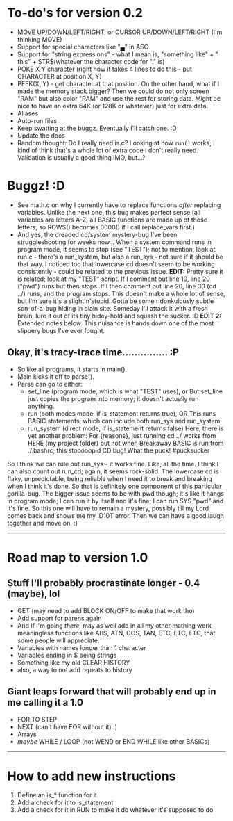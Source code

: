 # To-do's for version 0.2

* MOVE UP/DOWN/LEFT/RIGHT, or CURSOR UP/DOWN/LEFT/RIGHT (I'm thinking MOVE)
* Support for special characters like "▄" in ASC
* Support for "string expressions" - what I mean is, "something like" + " this" + STR$(whatever the character code for "." is)
* POKE X Y character (right now it takes 4 lines to do this - put CHARACTER at position X, Y)
* PEEK(X, Y) - get character at that position.  On the other hand, what if I made the memory stack bigger?  Then we could do not only screen "RAM" but also color "RAM" and use the rest for storing data.  Might be nice to have an extra 64K (or 128K or whatever) just for extra data.
* Aliases
* Auto-run files
* Keep swatting at the buggz.  Eventually I'll catch one. :D
* Update the docs
* Random thought: Do I really need is.c?  Looking at how `run()` works, I kind of think that's a whole lot of extra code I don't really need.  Validation is usually a good thing IMO, but...?

# Buggz! :D

* See math.c on why I currently have to replace functions _after_ replacing variables.  Unlike the next one, this bug makes perfect sense (all variables are letters A-Z, all BASIC functions are made up of those letters, so ROWS() becomes 0000() if I call replace_vars first.)
* And yes, the dreaded cd/system mystery-bug I've been struggleshooting for weeks now... When a system command runs in program mode, it seems to stop (see "TEST"); not to mention, look at run.c - there's a run_system, but also a run_sys - not sure if it should be that way.  I noticed too that lowercase cd doesn't seem to be working consistently - could be related to the previous issue.
	**EDIT:** Pretty sure it is related; look at my "TEST" script.  If I comment out line 10, line 20 ("pwd") runs but then stops.  If I then comment out line 20, line 30 (cd ../) runs, and the program stops.  This doesn't make a whole lot of sense, but I'm sure it's a slight'n'stupid.  Gotta be some ridonkulously subtle son-of-a-bug hiding in plain site.  Someday I'll attack it with a fresh brain, lure it out of its tiny hidey-hold and squash the sucker. :D
	**EDIT 2:** Extended notes below.  This nuisance is hands down one of the most slippery bugs I've ever fought.

## Okay, it's tracy-trace time............... :P

* So like all programs, it starts in main().
* Main kicks it off to parse().
* Parse can go to either:
	- set_line (program mode, which is what "TEST" uses), or
		But set_line just copies the program into memory; it doesn't actually run anything.
	- run (both modes mode, if is_statement returns true), OR
		This runs BASIC statements, which can include both run_sys and run_system.
	- run_system (direct mode, if is_statement returns false)
		Here, there is yet another problem: For {reasons}, just running cd ../ works from HERE (my project folder) but not when Breakaway BASIC is run from ./.bashrc; this stooooopid CD bug!  What the puck!  #pucksucker

So I think we can rule out run_sys - it works fine.  Like, all the time.
I think I can also count out run_cd; again, it seems rock-solid.
The lowercase cd is flaky, unpredictable, being reliable when I need it to break and breaking when I think it's done.  So that is definitely one component of this particular gorilla-bug.
The bigger issue seems to be with pwd though; it's like it hangs in program mode; I can run it by itself and it's fine; I can run SYS "pwd" and it's fine.  So this one will have to remain a mystery, possibly till my Lord comes back and shows me my ID10T error.  Then we can have a good laugh together and move on. :)






-----------------------------------------------------------------------------------------------------------------------

# Road map to version 1.0

## Stuff I'll probably procrastinate longer - 0.4 (maybe), lol

* GET (may need to add BLOCK ON/OFF to make that work tho)
* Add support for parens again
* And if I'm going _there_, may as well add in all my other mathing work - meaningless functions like ABS, ATN, COS, TAN, ETC, ETC, ETC, that some people will appreciate.
* Variables with names longer than 1 character
* Variables ending in $ being strings
* Something like my old CLEAR HISTORY
* also, a way to not add repeats to history

## Giant leaps forward that will probably end up in me calling it a 1.0

* FOR <expr> TO <expr> STEP <expression>
* NEXT (can't have FOR without it) :)
* Arrays
* _maybe_ WHILE / LOOP (not WEND or END WHILE like other BASICs)



------------------------------------------------------------------------------------------------------------

# How to add new instructions

1. Define an is_* function for it
2. Add a check for it to is_statement
3. Add a check for it in RUN to make it do whatever it's supposed to do
